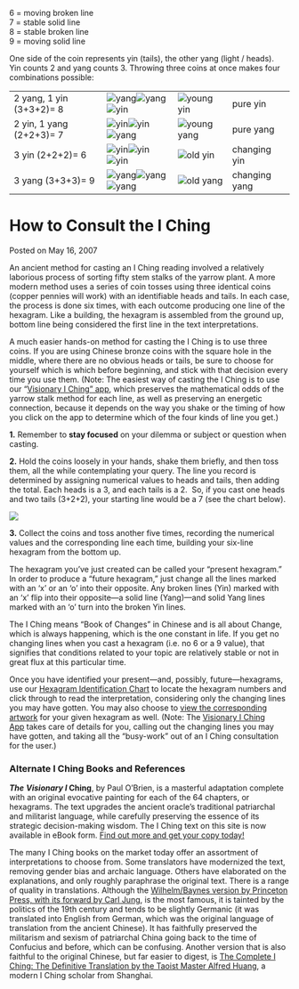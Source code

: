 6 = moving broken line  
7 = stable solid line  
8 = stable broken line  
9 = moving solid line


One side of the coin represents yin (tails), the other yang (light / heads).  
Yin counts 2 and yang counts 3. 
Throwing three coins at once makes four combinations possible:  
  

|   |   |   |   |
|---|---|---|---|
|2 yang, 1 yin (3+3+2)= 8|![yang](https://www.ichingonline.net/img/yang.gif "yang")![yang](https://www.ichingonline.net/img/yang.gif "yang")![yin](https://www.ichingonline.net/img/yin.gif "yin")|![young yin](https://www.ichingonline.net/img/8.gif "young yin")|pure yin|
|2 yin, 1 yang (2+2+3)= 7|![yin](https://www.ichingonline.net/img/yin.gif "yin")![yin](https://www.ichingonline.net/img/yin.gif "yin")![yang](https://www.ichingonline.net/img/yang.gif "yang")|![young yang](https://www.ichingonline.net/img/7.gif "young yang")|pure yang|
|3 yin (2+2+2)= 6|![yin](https://www.ichingonline.net/img/yin.gif "yin")![yin](https://www.ichingonline.net/img/yin.gif "yin")![yin](https://www.ichingonline.net/img/yin.gif "yin")|![old yin](https://www.ichingonline.net/img/6.gif "old yin")|changing yin|
|3 yang (3+3+3)= 9|![yang](https://www.ichingonline.net/img/yang.gif "yang")![yang](https://www.ichingonline.net/img/yang.gif "yang")![yang](https://www.ichingonline.net/img/yang.gif "yang")|![old yang](https://www.ichingonline.net/img/9.gif "old yang")|changing yang|

# How to Consult the I Ching

Posted on May 16, 2007

An ancient method for casting an I Ching reading involved a relatively laborious process of sorting fifty stem stalks of the yarrow plant. A more modern method uses a series of coin tosses using three identical coins (copper pennies will work) with an identifiable heads and tails. In each case, the process is done six times, with each outcome producing one line of the hexagram. Like a building, the hexagram is assembled from the ground up, bottom line being considered the first line in the text interpretations.

A much easier hands-on method for casting the I Ching is to use three coins. If you are using Chinese bronze coins with the square hole in the middle, where there are no obvious heads or tails, be sure to choose for yourself which is which before beginning, and stick with that decision every time you use them. (Note: The easiest way of casting the I Ching is to use our “[Visionary I Ching” app](http://newsite.divination.com/visionary-i-ching-mobile-app/), which preserves the mathematical odds of the yarrow stalk method for each line, as well as preserving an energetic connection, because it depends on the way you shake or the timing of how you click on the app to determine which of the four kinds of line you get.)

**1.** Remember to **stay focused** on your dilemma or subject or question when casting.

**2.** Hold the coins loosely in your hands, shake them briefly, and then toss them, all the while contemplating your query. The line you record is determined by assigning numerical values to heads and tails, then adding the total. Each heads is a 3, and each tails is a 2.  So, if you cast one heads and two tails (3+2+2), your starting line would be a 7 (see the chart below).

![](https://divination.com/wp-content/uploads/2009/12/i-Ching-table1.jpg)

**3.** Collect the coins and toss another five times, recording the numerical values and the corresponding line each time, building your six-line hexagram from the bottom up.


The hexagram you’ve just created can be called your “present hexagram.” In order to produce a “future hexagram,” just change all the lines marked with an ‘x’ or an ‘o’ into their opposite. Any broken lines (Yin) marked with an ‘x’ flip into their opposite—a solid line (Yang)—and solid Yang lines marked with an ‘o’ turn into the broken Yin lines.

The I Ching means “Book of Changes” in Chinese and is all about Change, which is always happening, which is the one constant in life. If you get no changing lines when you cast a hexagram (i.e. no 6 or a 9 value), that signifies that conditions related to your topic are relatively stable or not in great flux at this particular time.

Once you have identified your present—and, possibly, future—hexagrams, use our [Hexagram Identification Chart](https://divination.com/iching/lookup) to locate the hexagram numbers and click through to read the interpretation, considering only the changing lines you may have gotten. You may also choose to [view the corresponding artwork](https://divination.com/iching/artwork/) for your given hexagram as well. (Note: The [Visionary I Ching App](http://newsite.divination.com/visionary-i-ching-mobile-app/) takes care of details for you, calling out the changing lines you may have gotten, and taking all the “busy-work” out of an I Ching consultation for the user.)

### Alternate I Ching Books and References

**_The_** **_Visionary I_ Ching**, by Paul O’Brien, is a masterful adaptation complete with an original evocative painting for each of the 64 chapters, or hexagrams. The text upgrades the ancient oracle’s traditional patriarchal and militarist language, while carefully preserving the essence of its strategic decision-making wisdom. The I Ching text on this site is now available in eBook form. [Find out more and get your copy today!](https://www.amazon.com/Visionary-Ching-Changes-Intuitive-Decision-ebook/dp/B01IUCFI56/ref=asap_bc?ie=UTF8)

The many I Ching books on the market today offer an assortment of interpretations to choose from. Some translators have modernized the text, removing gender bias and archaic language. Others have elaborated on the explanations, and only roughly paraphrase the original text. There is a range of quality in translations. Although the [Wilhelm/Baynes version by Princeton Press, with its forward by Carl Jung](http://www.amazon.com/gp/product/069109750X?ie=UTF8&tag=wwwdivination-20&linkCode=as2&camp=1789&creative=9325&creativeASIN=069109750X), is the most famous, it is tainted by the politics of the 19th century and tends to be slightly Germanic (it was translated into English from German, which was the original language of translation from the ancient Chinese). It has faithfully preserved the militarism and sexism of patriarchal China going back to the time of Confucius and before, which can be confusing. Another version that is also faithful to the original Chinese, but far easier to digest, is [The Complete I Ching: The Definitive Translation by the Taoist Master Alfred Huang](http://www.amazon.com/gp/product/0892811455?ie=UTF8&tag=wwwdivination-20&linkCode=as2&camp=1789&creative=9325&creativeASIN=0892811455), a modern I Ching scholar from Shanghai.